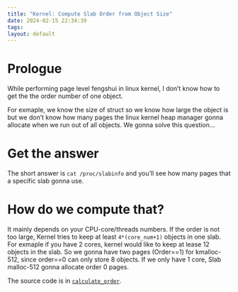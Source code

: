 ```yaml
---
title: "Kernel: Compute Slab Order from Object Size"
date: 2024-02-15 22:34:39
tags: 
layout: default
---
```


# Prologue

While performing page level fengshui in linux kernel, I don’t know how to get the the order number of one object. 

For exmaple, we know the size of struct so we know how large the object is but we don’t know how many pages the linux kernel heap manager gonna allocate when we run out of all objects. We gonna solve this question…

# Get the answer

The short answer is `cat /proc/slabinfo` and you’ll see how many pages that a specific slab gonna use.

# How do we compute that?

It mainly depends on your CPU-core/threads numbers. If the order is not too large, Kernel tries to keep at least `4*(core_num+1)` objects in one slab. For exmaple if you have 2 cores, kernel would like to keep at lease 12 objects in the slab. So we gonna have two pages (Order==1) for kmalloc-512, since order==0 can only store 8 objects. If we only have 1 core, Slab malloc-512 gonna allocate order 0 pages.

The source code is in [`calculate_order`][1].


[1]: https://elixir.bootlin.com/linux/latest/C/ident/calculate_order